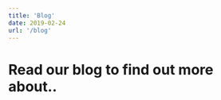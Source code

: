 ```yaml
---
title: 'Blog'
date: 2019-02-24
url: '/blog'
---
```


# Read our blog to find out more about..

<!-- ## Thoughts and updates from our creative team. -->
